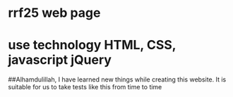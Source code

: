 # rrf25 web page
# use technology HTML, CSS, javascript jQuery 
##Alhamdulillah, I have learned new things while creating this website.
It is suitable for us to take tests like this from time to time
